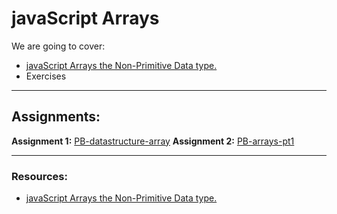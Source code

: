 # javaScript Arrays

We are going to cover:

- [javaScript Arrays the Non-Primitive Data type.](https://blogs.crtil.com/arrays-javaScript/)
- Exercises

---

## Assignments:

**Assignment 1:** [PB-datastructure-array](https://classroom.github.com/a/4Dr4072r)
**Assignment 2:** [PB-arrays-pt1](https://classroom.github.com/a/JpFn6vDj)

---

### Resources:

- [javaScript Arrays the Non-Primitive Data type.](https://blogs.crtil.com/arrays-javaScript/)
